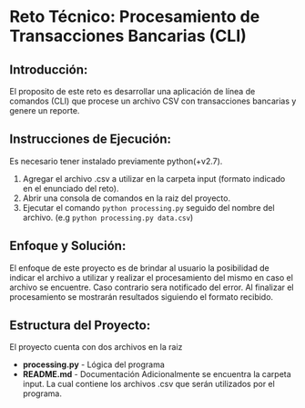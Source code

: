 # Reto Técnico: Procesamiento de Transacciones Bancarias (CLI)

## Introducción:
El proposito de este reto es desarrollar una aplicación de línea de comandos (CLI) que procese un archivo CSV con transacciones bancarias y genere un reporte.

## Instrucciones de Ejecución:
Es necesario tener instalado previamente python(+v2.7). 
   1. Agregar el archivo .csv a utilizar en la carpeta input (formato indicado en el enunciado del reto).
   1. Abrir una consola de comandos en la raiz del proyecto.
   2. Ejecutar el comando `python processing.py` seguido del nombre del archivo. (e.g `python processing.py data.csv`)

## Enfoque y Solución:
El enfoque de este proyecto es de brindar al usuario la posibilidad de indicar el archivo a utilizar y realizar el procesamiento del mismo en caso el archivo se encuentre. Caso contrario sera notificado del error. Al finalizar el procesamiento se mostrarán resultados siguiendo el formato recibido.

## Estructura del Proyecto:
El proyecto cuenta con dos archivos en la raiz
   - **processing.py** - Lógica del programa
   - **README.md** - Documentación
Adicionalmente se encuentra la carpeta input. La cual contiene los archivos .csv que serán utilizados por el programa.
